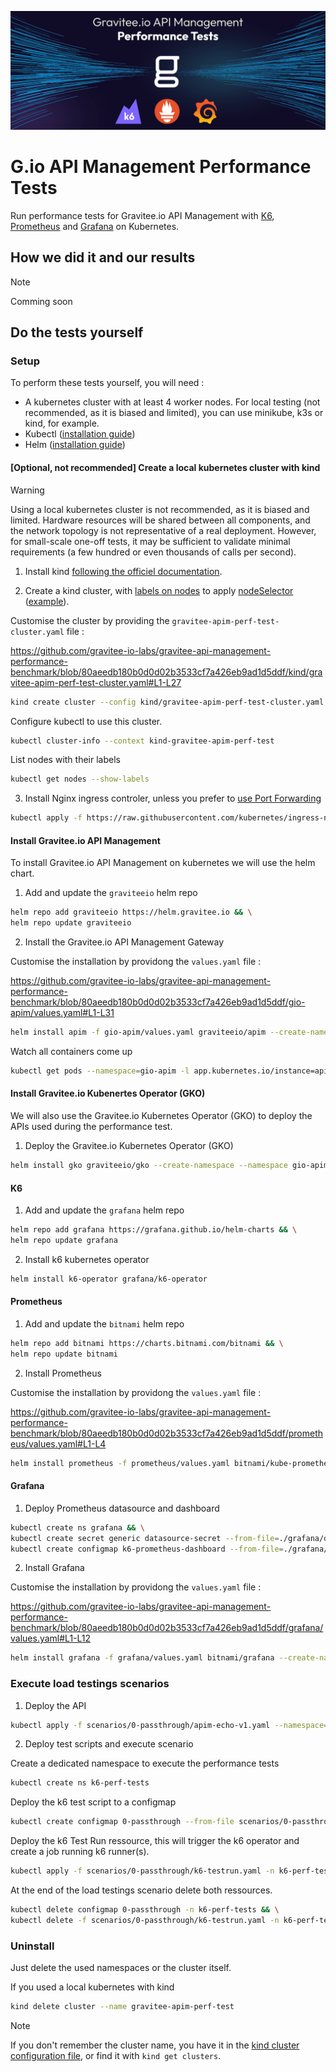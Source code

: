 ![Document header](./assets/images/readme-header.png)

# G.io API Management Performance Tests

Run performance tests for Gravitee.io API Management with [K6](https://github.com/grafana/k6), [Prometheus](https://github.com/prometheus/prometheus) and [Grafana](https://github.com/grafana/grafana) on Kubernetes.

## How we did it and our results

> [!NOTE]
> Comming soon

## Do the tests yourself

### Setup

To perform these tests yourself, you will need :
- A kubernetes cluster with at least 4 worker nodes. For local testing (not recommended, as it is biased and limited), you can use minikube, k3s or kind, for example.
- Kubectl ([installation guide](https://kubernetes.io/docs/tasks/tools/#kubectl))
- Helm ([installation guide](https://helm.sh/docs/intro/install/))

#### [Optional, not recommended] Create a local kubernetes cluster with kind

> [!WARNING]
> Using a local kubernetes cluster is not recommended, as it is biased and limited. Hardware resources will be shared between all components, and the network topology is not representative of a real deployment. However, for small-scale one-off tests, it may be sufficient to validate minimal requirements (a few hundred or even thousands of calls per second).

1. Install kind [following the officiel documentation](https://kind.sigs.k8s.io/docs/user/quick-start/#installation).

2. Create a kind cluster, with [labels on nodes](https://kind.sigs.k8s.io/docs/user/configuration/#extra-labels) to apply [nodeSelector](https://kubernetes.io/docs/concepts/scheduling-eviction/assign-pod-node/#nodeselector) ([example](https://kubernetes.io/docs/tasks/configure-pod-container/assign-pods-nodes/#create-a-pod-that-gets-scheduled-to-your-chosen-node)).

Customise the cluster by providing the `gravitee-apim-perf-test-cluster.yaml` file :

https://github.com/gravitee-io-labs/gravitee-api-management-performance-benchmark/blob/80aeedb180b0d0d02b3533cf7a426eb9ad1d5ddf/kind/gravitee-apim-perf-test-cluster.yaml#L1-L27

```sh
kind create cluster --config kind/gravitee-apim-perf-test-cluster.yaml
```

Configure kubectl to use this cluster.
```sh
kubectl cluster-info --context kind-gravitee-apim-perf-test
```

List nodes with their labels
```sh
kubectl get nodes --show-labels
```

3. Install Nginx ingress controler, unless you prefer to [use Port Forwarding](https://kubernetes.io/docs/tasks/access-application-cluster/port-forward-access-application-cluster/)

```sh
kubectl apply -f https://raw.githubusercontent.com/kubernetes/ingress-nginx/main/deploy/static/provider/kind/deploy.yaml
```

#### Install Gravitee.io API Management

To install Gravitee.io API Management on kubernetes we will use the helm chart.

1. Add and update the `graviteeio` helm repo

```sh
helm repo add graviteeio https://helm.gravitee.io && \
helm repo update graviteeio
```

2. Install the Gravitee.io API Management Gateway

Customise the installation by providong the `values.yaml` file :

https://github.com/gravitee-io-labs/gravitee-api-management-performance-benchmark/blob/80aeedb180b0d0d02b3533cf7a426eb9ad1d5ddf/gio-apim/values.yaml#L1-L31

```sh
helm install apim -f gio-apim/values.yaml graviteeio/apim --create-namespace --namespace gio-apim
```

Watch all containers come up

```sh
kubectl get pods --namespace=gio-apim -l app.kubernetes.io/instance=apim -o wide -w
```

#### Install Gravitee.io Kubenertes Operator (GKO)

We will also use the Gravitee.io Kubernetes Operator (GKO) to deploy the APIs used during the performance test.

1. Deploy the Gravitee.io Kubernetes Operator (GKO)

```sh
helm install gko graviteeio/gko --create-namespace --namespace gio-apim
```

#### K6 

1. Add and update the `grafana` helm repo

```sh
helm repo add grafana https://grafana.github.io/helm-charts && \
helm repo update grafana
```

2. Install k6 kubernetes operator

```sh
helm install k6-operator grafana/k6-operator
```

#### Prometheus

1. Add and update the `bitnami` helm repo

```sh
helm repo add bitnami https://charts.bitnami.com/bitnami && \
helm repo update bitnami
```

2. Install Prometheus

Customise the installation by providong the `values.yaml` file :

https://github.com/gravitee-io-labs/gravitee-api-management-performance-benchmark/blob/80aeedb180b0d0d02b3533cf7a426eb9ad1d5ddf/prometheus/values.yaml#L1-L4

```sh
helm install prometheus -f prometheus/values.yaml bitnami/kube-prometheus --create-namespace --namespace prometheus
```

#### Grafana

1. Deploy Prometheus datasource and dashboard

```sh
kubectl create ns grafana && \
kubectl create secret generic datasource-secret --from-file=./grafana/datasource-secret.yaml -n grafana && \
kubectl create configmap k6-prometheus-dashboard --from-file=./grafana/k6-prometheus-dashboard.json -n grafana
```

2. Install Grafana

Customise the installation by providong the `values.yaml` file :

https://github.com/gravitee-io-labs/gravitee-api-management-performance-benchmark/blob/80aeedb180b0d0d02b3533cf7a426eb9ad1d5ddf/grafana/values.yaml#L1-L12

```sh
helm install grafana -f grafana/values.yaml bitnami/grafana --create-namespace --namespace grafana
```

### Execute load testings scenarios

1. Deploy the API

```sh
kubectl apply -f scenarios/0-passthrough/apim-echo-v1.yaml --namespace=gio-apim
```

2. Deploy test scripts and execute scenario

Create a dedicated namespace to execute the performance tests

```sh
kubectl create ns k6-perf-tests
```

Deploy the k6 test script to a configmap

```sh
kubectl create configmap 0-passthrough --from-file scenarios/0-passthrough/test.js -n k6-perf-tests
```

Deploy the k6 Test Run ressource, this will trigger the k6 operator and create a job running k6 runner(s).

```sh
kubectl apply -f scenarios/0-passthrough/k6-testrun.yaml -n k6-perf-tests
```

At the end of the load testings scenario delete both ressources.

```sh
kubectl delete configmap 0-passthrough -n k6-perf-tests && \
kubectl delete -f scenarios/0-passthrough/k6-testrun.yaml -n k6-perf-tests
```

### Uninstall

Just delete the used namespaces or the cluster itself.

If you used a local kubernetes with kind

```sh
kind delete cluster --name gravitee-apim-perf-test
```

> [!NOTE]
> If you don't remember the cluster name, you have it in the [kind cluster configuration file](./kind/gravitee-apim-perf-test-cluster.yaml), or find it with `kind get clusters`.
